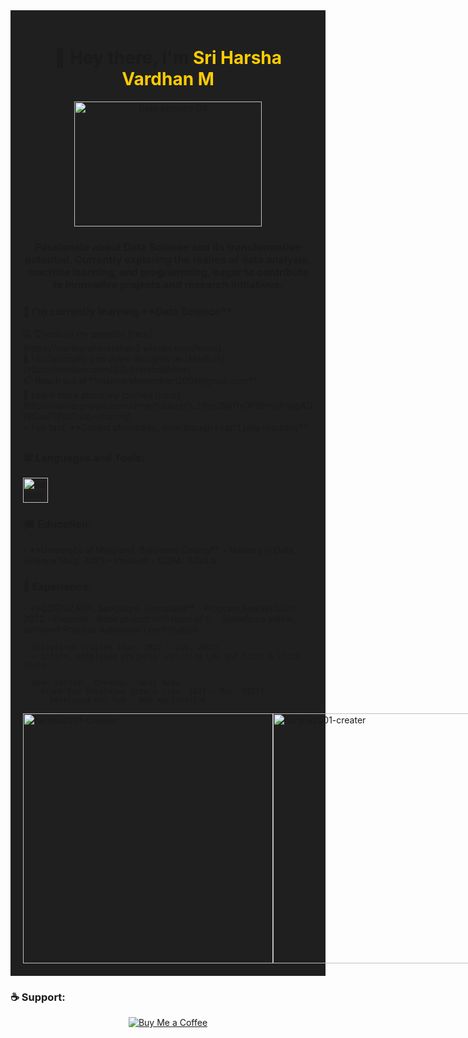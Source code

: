 <div style="background-color: #1f1f1f; padding: 20px;">
  <h1 align="center">👋 Hey there, I'm <span style="color:#ffcc00">Sri Harsha Vardhan M</span></h1>

  <p align="center">
    <img src="https://media.giphy.com/media/3o7aCYYAEzJLpxZlSo/giphy.gif" alt="Data Science Gif" width="300" height="200"/>
  </p>

  <h3 align="center">Passionate about Data Science and its transformative potential. Currently exploring the realms of data analysis, machine learning, and programming, eager to contribute to innovative projects and research initiatives.</h3>

  <div style="animation: pulse 1s infinite;">
    <h3 align="left">🌱 I’m currently learning **Data Science**</h3>
    <p align="left">
      💻 Checkout my projects [here](https://msriharshavardhan2.wixsite.com/home) <br>
      📝 I occasionally pen down thoughts on [Medium](https://medium.com/@SriHarshaWrites) <br>
      📫 Reach out at **msriharshavardhan2001@gmail.com** <br>
      📄 Learn more about my journey [here](https://drive.google.com/drive/folders/1L73hcZNihTv0P5PmuPsqgAOWSauT12Ks?usp=sharing) <br>
      ⚡ Fun fact: **Cricket aficionado, even though I can't play regularly** <br>
    </p>
  </div>

  <h3 align="left">🛠️ Languages and Tools:</h3>
  <p align="left">
    <img src="https://img.icons8.com/color/48/000000/bootstrap.png" alt="Bootstrap" width="40" height="40"/>
    <!-- Add other icons here -->
  </p>

  <h3 align="left">🎓 Education:</h3>
  - **University of Maryland, Baltimore County**
    - Masters in Data Science (Aug. 2023 – Present)
    - CGPA: 4.0/4.0

  <h3 align="left">🚀 Experience:</h3>
  - **COGNIZANT, Bangalore, Karnataka**
    - Program Analyst (Jun. 2022 - Present)
      - Bank project with team of 6.
      - Salesforce admin, achieved Process Automation certification.

    - Salesforce Trainee (Jan. 2022 – Jun. 2022)
      - Intern, completed projects including LWC and Point & Click tools.

    - Qbec Infosal, Chennai, Tamil Nadu
      - Front End Developer Intern (Jan. 2021 – Mar. 2021)
        - Developed Uni Reo – Web Application.

  <div style="display:flex; justify-content:space-between">
    <img src="https://github-readme-stats.vercel.app/api/top-langs?username=harsha2001-creater&show_icons=true&locale=en&layout=compact" alt="harsha2001-creater" width="400" />
    <img src="https://github-readme-stats.vercel.app/api?username=harsha2001-creater&show_icons=true&locale=en" alt="harsha2001-creater" width="400" />
  </div>
</div>

<h3 align="left">☕ Support:</h3>
<p align="center">
  <a href="https://www.buymeacoffee.com/sriharshavardhan">
    <img src="https://cdn.buymeacoffee.com/buttons/v2/default-yellow.png" alt="Buy Me a Coffee"/>
  </a>
</p>
